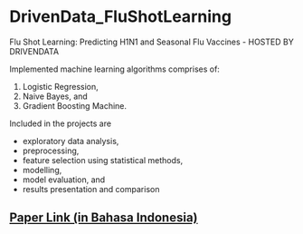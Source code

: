# DrivenData_FluShotLearning
Flu Shot Learning: Predicting H1N1 and Seasonal Flu Vaccines - HOSTED BY DRIVENDATA

Implemented machine learning algorithms comprises of:
1. Logistic Regression, 
2. Naive Bayes, and
3. Gradient Boosting Machine.

Included in the projects are 
- exploratory data analysis, 
- preprocessing, 
- feature selection using statistical methods, 
- modelling,
- model evaluation, and
- results presentation and comparison

## [Paper Link (in Bahasa Indonesia)](https://drive.google.com/file/d/1FbOG6kAbDrj7vgiMIPeCCXPla2WvrX1n/view?usp=sharing)
